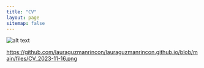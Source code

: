 ```yaml
---
title: "CV"
layout: page
sitemap: false
---
```


![alt text](https://github.com/lauraguzmanrincon/lauraguzmanrincon.github.io/blob/main/files/CV_2023-11-16.png)

https://github.com/lauraguzmanrincon/lauraguzmanrincon.github.io/blob/main/files/CV_2023-11-16.png
